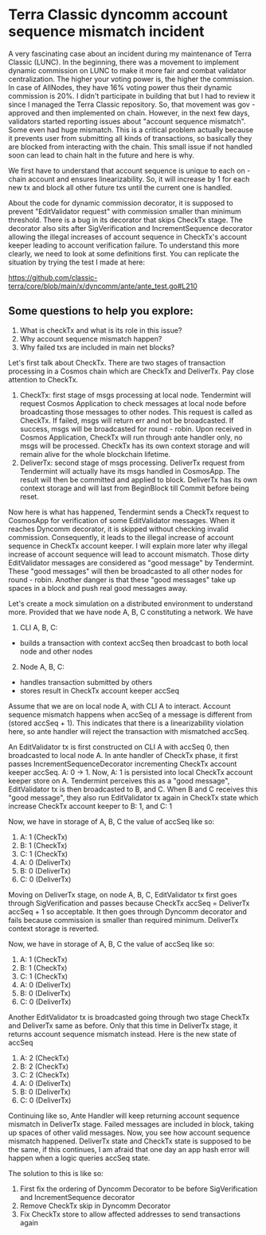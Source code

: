 # Terra Classic dyncomm account sequence mismatch incident

A very fascinating case about an incident during my maintenance of Terra Classic (LUNC). In the beginning, there was a movement to implement dynamic commission on LUNC to make it more fair and combat validator centralization. The higher your voting power is, the higher the commission. In case of AllNodes, they have 16% voting power thus their dynamic commission is 20%. I didn't participate in building that but I had to review it since I managed the Terra Classic repository. So, that movement was gov - approved and then implemented on chain. However, in the next few days, validators started reporting issues about "account sequence mismatch". Some even had huge mismatch. This is a critical problem actually because it prevents user from submitting all kinds of transactions, so basically they are blocked from interacting with the chain. This small issue if not handled soon can lead to chain halt in the future and here is why.

We first have to understand that account sequence is unique to each on - chain account and ensures linearizability. So, it will increase by 1 for each new tx and block all other future txs until the current one is handled. 

About the code for dynamic commission decorator, it is supposed to prevent "EditValidator request" with commission smaller than minimum threshold. There is a bug in its decorator that skips CheckTx stage. The decorator also sits after SigVerification and IncrementSequence decorator allowing the illegal increases of account sequence in CheckTx's account keeper leading to account verification failure. To understand this more clearly, we need to look at some definitions first. You can replicate the situation by trying the test I made at here:

https://github.com/classic-terra/core/blob/main/x/dyncomm/ante/ante_test.go#L210

## Some questions to help you explore:
1. What is checkTx and what is its role in this issue?
2. Why account sequence mismatch happen?
3. Why failed txs are included in main net blocks?

Let's first talk about CheckTx. There are two stages of transaction processing in a Cosmos chain which are CheckTx and DeliverTx. Pay close attention to CheckTx.
1. CheckTx: first stage of msgs processing at local node. Tendermint will request Cosmos Application to check messages at local node before broadcasting those messages to other nodes. This request is called as CheckTx. If failed, msgs will return err and not be broadcasted. If success, msgs will be broadcasted for round - robin. Upon received in Cosmos Application, CheckTx will run through ante handler only, no msgs will be processed. CheckTx has its own context storage and will remain alive for the whole blockchain lifetime.
2. DeliverTx: second stage of msgs processing. DeliverTx request from Tendermint will actually have its msgs handled in CosmosApp. The result will then be committed and  applied to block. DeliverTx has its own context storage and will last from BeginBlock till Commit before being reset.

Now here is what has happened, Tendermint sends a CheckTx request to CosmosApp for verification of some EditValidator messages. When it reaches Dyncomm decorator, it is skipped without checking invalid commission. Consequently, it leads to the illegal increase of account sequence in CheckTx account keeper. I will explain more later why illegal increase of account sequence will lead to account mismatch. Those dirty EditValidator messages are considered as "good message" by Tendermint. These "good messages" will then be broadcasted to all other nodes for round - robin. Another danger is that these "good messages" take up spaces in a block and push real good messages away. 

Let's create a mock simulation on a distributed environment to understand more. Provided that we have node A, B, C constituting a network. We have
1. CLI A, B, C:
* builds a transaction with context accSeq then broadcast to both local node and other nodes
2. Node A, B, C:
* handles transaction submitted by others
* stores result in CheckTx account keeper accSeq

Assume that we are on local node A, with CLI A to interact. Account sequence mismatch happens when accSeq of a message is different from (stored accSeq + 1). This indicates that there is a linearizability violation here, so ante handler will reject the transaction with mismatched accSeq.

An EditValidator tx is first constructed on CLI A with accSeq 0, then broadcasted to local node A. In ante handler of CheckTx phase, it first passes IncrementSequenceDecorator incrementing CheckTx account keeper accSeq. A: 0 -> 1. Now, A: 1 is persisted into local CheckTx account keeper store on A. Tendermint perceives this as a "good message", EditValidator tx is then broadcasted to B, and C. When B and C receives this "good message", they also run EditValidator tx again in CheckTx state which increase CheckTx account keeper to B: 1, and C: 1

Now, we have in storage of A, B, C the value of accSeq like so:
1. A: 1 (CheckTx)
2. B: 1 (CheckTx)
3. C: 1 (CheckTx)
4. A: 0 (DeliverTx)
5. B: 0 (DeliverTx)
6. C: 0 (DeliverTx)

Moving on DeliverTx stage, on node A, B, C, EditValidator tx first goes through SigVerification and passes because CheckTx accSeq = DeliverTx accSeq + 1 so acceptable. It then goes through Dyncomm decorator and fails because commission is smaller than required minimum. DeliverTx context storage is reverted.

Now, we have in storage of A, B, C the value of accSeq like so:
1. A: 1 (CheckTx)
2. B: 1 (CheckTx)
3. C: 1 (CheckTx)
4. A: 0 (DeliverTx)
5. B: 0 (DeliverTx)
6. C: 0 (DeliverTx)

Another EditValidator tx is broadcasted going through two stage CheckTx and DeliverTx same as before. Only that this time in DeliverTx stage, it returns account sequence mismatch instead. Here is the new state of accSeq
1. A: 2 (CheckTx)
2. B: 2 (CheckTx)
3. C: 2 (CheckTx)
4. A: 0 (DeliverTx)
5. B: 0 (DeliverTx)
6. C: 0 (DeliverTx)

Continuing like so, Ante Handler will keep returning account sequence mismatch in DeliverTx stage. Failed messages are included in block, taking up spaces of other valid messages. Now, you see how account sequence mismatch happened. DeliverTx state and CheckTx state is supposed to be the same, if this continues, I am afraid that one day an app hash error will happen when a logic queries accSeq state.

The solution to this is like so:
1. First fix the ordering of Dyncomm Decorator to be before SigVerification and IncrementSequence decorator
2. Remove CheckTx skip in Dyncomm Decorator
3. Fix CheckTx store to allow affected addresses to send transactions again
